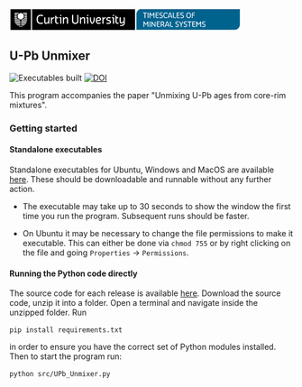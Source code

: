 ![Curtin University: Timescales of Minerals Systems](./resources/logo-linear.png)

## U-Pb Unmixer

![Executables built](https://github.com/MatthewDaggitt/LeadLoss/workflows/Python%20executables/badge.svg)
[![DOI](https://zenodo.org/badge/252923972.svg)](https://zenodo.org/badge/latestdoi/252923972)

This program accompanies the paper "Unmixing U-Pb ages from core-rim mixtures". 

### Getting started 

#### Standalone executables

Standalone executables for Ubuntu, Windows and MacOS are available 
[here](https://github.com/Curtin-Timescales-of-Mineral-Systems/UPb-Unmixer/releases). These should be downloadable
and runnable without any further action.

* The executable may take up to 30 seconds to show the window the first time you run the program. Subsequent runs
should be faster.

* On Ubuntu it may be necessary to change the file permissions to make it executable. This can either be done via
`chmod 755` or by right clicking on the file and going `Properties` -> `Permissions`.

#### Running the Python code directly

The source code for each release is available 
[here](https://github.com/Curtin-Timescales-of-Mineral-Systems/UPb-Unmixer/releases). Download the source code, unzip
it into a folder. Open a terminal and navigate inside the unzipped folder. Run
```
pip install requirements.txt
```
in order to ensure you have the correct set of Python modules installed. Then to start the program run:
```
python src/UPb_Unmixer.py
```
